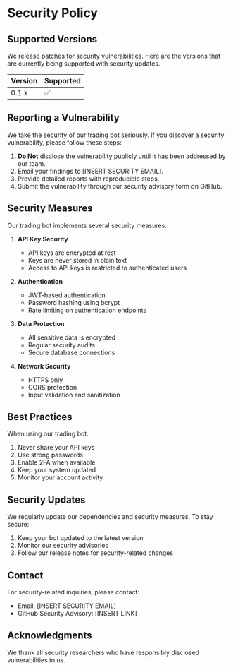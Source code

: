 # Security Policy

## Supported Versions

We release patches for security vulnerabilities. Here are the versions that are currently being supported with security updates.

| Version | Supported          |
| ------- | ------------------ |
| 0.1.x   | :white_check_mark: |

## Reporting a Vulnerability

We take the security of our trading bot seriously. If you discover a security vulnerability, please follow these steps:

1. **Do Not** disclose the vulnerability publicly until it has been addressed by our team.
2. Email your findings to [INSERT SECURITY EMAIL].
3. Provide detailed reports with reproducible steps.
4. Submit the vulnerability through our security advisory form on GitHub.

## Security Measures

Our trading bot implements several security measures:

1. **API Key Security**
   - API keys are encrypted at rest
   - Keys are never stored in plain text
   - Access to API keys is restricted to authenticated users

2. **Authentication**
   - JWT-based authentication
   - Password hashing using bcrypt
   - Rate limiting on authentication endpoints

3. **Data Protection**
   - All sensitive data is encrypted
   - Regular security audits
   - Secure database connections

4. **Network Security**
   - HTTPS only
   - CORS protection
   - Input validation and sanitization

## Best Practices

When using our trading bot:

1. Never share your API keys
2. Use strong passwords
3. Enable 2FA when available
4. Keep your system updated
5. Monitor your account activity

## Security Updates

We regularly update our dependencies and security measures. To stay secure:

1. Keep your bot updated to the latest version
2. Monitor our security advisories
3. Follow our release notes for security-related changes

## Contact

For security-related inquiries, please contact:
- Email: [INSERT SECURITY EMAIL]
- GitHub Security Advisory: [INSERT LINK]

## Acknowledgments

We thank all security researchers who have responsibly disclosed vulnerabilities to us. 